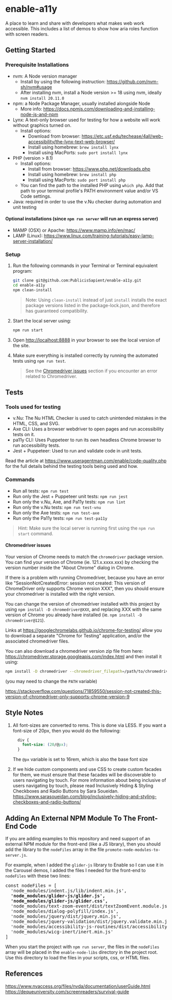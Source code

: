 # enable-a11y

A place to learn and share with developers what makes web work accessible. This includes a list of demos to show how aria roles function with screen readers.

## Getting Started

### Prerequisite Installations

- nvm: A Node version manager
  - Install by using the following instruction: <https://github.com/nvm-sh/nvm#usage>
  - After installing nvm, install a Node version >= 18 using nvm, ideally `nvm install 20.11.0`
- npm: a Node Package Manager, usually installed alongside Node
  - More info: <https://docs.npmjs.com/downloading-and-installing-node-js-and-npm>
- Lynx: A text-only browser used for testing for how a website will work without graphics turned on.
  - Install options:
    - Download from browser: <https://etc.usf.edu/techease/4all/web-accessibility/the-lynx-text-web-browser/>
    - Install using homebrew: `brew install lynx`
    - Install using MacPorts: `sudo port install lynx`
- PHP (version > 8.1)
  - Install options:
    - Install from browser: <https://www.php.net/downloads.php>
    - Install using homebrew: `brew install php`
    - Install using MacPorts: `sudo port install php`
  - You can find the path to the installed PHP using `which php`. Add that path to your terminal profile's PATH environment value and/or VS Code settings.
- Java: required in order to use the v.Nu checker during automation and unit testing

#### Optional installations (since `npm run server` will run an express server)

- MAMP (OSX) or Apache: <https://www.mamp.info/en/mac/>
- LAMP (Linux): <https://www.linux.com/training-tutorials/easy-lamp-server-installation/>

### Setup

1. Run the following commands in your Terminal or Terminal equivalent program:

    ```sh
    git clone git@github.com:PublicisSapient/enable-a11y.git
    cd enable-a11y
    npm clean-install
    ```

    > Note: Using `clean-install` instead of just `install` installs the exact package versions listed in the package-lock.json, and therefore has guaranteed compatibility.

2. Start the local server using:

    ```sh
    npm run start
    ```

3. Open <http://localhost:8888> in your browser to see the local version of the site.

4. Make sure everything is installed correctly by running the automated tests using `npm run test`.

   > See the [Chromedriver issues](#chromedriver-issues) section if you encounter an error related to Chromedriver.

## Tests

### Tools used for testing

- v.Nu: The Nu HTML Checker is used to catch unintended mistakes in the HTML, CSS, and SVG.
- Axe CLI: Uses a browser webdriver to open pages and run accessibility tests on it.
- pa11y CLI: Uses Puppeteer to run its own headless Chrome browser to run accessibility tests.
- Jest + Puppeteer: Used to run and validate code in unit tests.

Read the article at <https://www.useragentman.com/enable/code-quality.php> for the full details behind the testing tools being used and how.

### Commands

- Run all tests: `npm run test`
- Run only the Jest + Puppeteer unit tests: `npm run jest`
- Run only the v.Nu, Axe, and Pa11y tests: `npm run lint`
- Run only the v.Nu tests: `npm run test-vnu`
- Run only the Axe tests: `npm run test-axe`
- Run only the Pa11y tests: `npm run test-pa11y`

> Hint: Make sure the local server is running first using the `npm run start` command.

#### Chromedriver issues

Your version of Chrome needs to match the `chromedriver` package version. You can find your version of Chrome (ie. 121.x.xxxx.xxx) by checking the version number inside the "About Chrome" dialog in Chrome.

If there is a problem with running Chromedriver, because you have an error like "SessionNotCreatedError: session not created: This version of ChromeDriver only supports Chrome version XXX", then you should ensure your chromedriver is installed with the right version.

You can change the version of chromedriver installed with this project by using `npm install -D chromedriver@XXX`, and replacing XXX with the same version of Chrome you already have installed (ie. `npm install -D chromedriver@121`).

Links at <https://googlechromelabs.github.io/chrome-for-testing/> allow you to download a separate "Chrome for Testing" application, and/or the associated chromedriver files.

You can also download a chromedriver version zip file from here: <https://chromedriver.storage.googleapis.com/index.html> and then install it using:

```bash
npm install -D chromedriver --chromedriver_filepath=/path/to/chromedriver_mac64.zip
```

(you may need to change the `PATH` variable)

<https://stackoverflow.com/questions/71859550/session-not-created-this-version-of-chromedriver-only-supports-chrome-version-9>

## Style Notes

1. All font-sizes are converted to rems. This is done via LESS.  If you want a font-size of 20px, then you would do the following:

    ```css
      div {
        font-size: (20/@px);
      }
    ```

    The `@px` variable is set to 16rem, which is also the base font size

2. If we hide custom components and use CSS to create custom facades for them, we must ensure that these facades will be discoverable to users navigating by touch. For more information about being inclusive of users navigating by touch, please read Inclusively Hiding & Styling Checkboxes and Radio Buttons by Sara Soueidan. <https://www.sarasoueidan.com/blog/inclusively-hiding-and-styling-checkboxes-and-radio-buttons/>

## Adding An External NPM Module To The Front-End Code

If you are adding examples to this repository and need support of an external NPM module for the front-end (like a JS library), then you should add the library to the `nodeFiles` array in the file `promote-node-modules-to-server.js`.  

For example, when I added the `glider-js` library to Enable so I can use it in the Carousel demos, I added the files I needed for the front-end to `nodeFiles` with these two lines:

<pre>
const nodeFiles = [
  'node_modules/indent.js/lib/indent.min.js',
  <b>'node_modules/glider-js/glider.js',
  'node_modules/glider-js/glider.css',</b>
  'node_modules/text-zoom-event/dist/textZoomEvent.module.js',
  'node_modules/dialog-polyfill/index.js',
  'node_modules/jquery/dist/jquery.min.js',
  'node_modules/jquery-validation/dist/jquery.validate.min.js',
  'node_modules/accessibility-js-routines/dist/accessibility.module.js',
  'node_modules/wicg-inert/inert.min.js'
]
</pre>

When you start the project with `npm run server`, the files in the `nodeFiles` array will be placed in the `enable-node-libs` directory in the project root.  Use this directory to load the files in your scripts, css, or HTML files.

## References

<https://www.nvaccess.org/files/nvda/documentation/userGuide.html>
<https://dequeuniversity.com/screenreaders/survival-guide>
